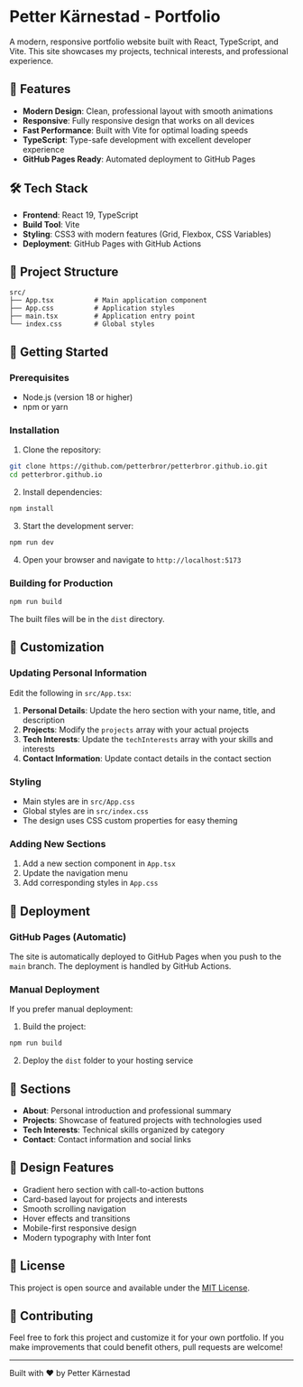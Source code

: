 # Petter Kärnestad - Portfolio

A modern, responsive portfolio website built with React, TypeScript, and Vite. This site showcases my projects, technical interests, and professional experience.

## 🚀 Features

- **Modern Design**: Clean, professional layout with smooth animations
- **Responsive**: Fully responsive design that works on all devices
- **Fast Performance**: Built with Vite for optimal loading speeds
- **TypeScript**: Type-safe development with excellent developer experience
- **GitHub Pages Ready**: Automated deployment to GitHub Pages

## 🛠️ Tech Stack

- **Frontend**: React 19, TypeScript
- **Build Tool**: Vite
- **Styling**: CSS3 with modern features (Grid, Flexbox, CSS Variables)
- **Deployment**: GitHub Pages with GitHub Actions

## 📁 Project Structure

```
src/
├── App.tsx          # Main application component
├── App.css          # Application styles
├── main.tsx         # Application entry point
└── index.css        # Global styles
```

## 🚀 Getting Started

### Prerequisites

- Node.js (version 18 or higher)
- npm or yarn

### Installation

1. Clone the repository:
```bash
git clone https://github.com/petterbror/petterbror.github.io.git
cd petterbror.github.io
```

2. Install dependencies:
```bash
npm install
```

3. Start the development server:
```bash
npm run dev
```

4. Open your browser and navigate to `http://localhost:5173`

### Building for Production

```bash
npm run build
```

The built files will be in the `dist` directory.

## 📝 Customization

### Updating Personal Information

Edit the following in `src/App.tsx`:

1. **Personal Details**: Update the hero section with your name, title, and description
2. **Projects**: Modify the `projects` array with your actual projects
3. **Tech Interests**: Update the `techInterests` array with your skills and interests
4. **Contact Information**: Update contact details in the contact section

### Styling

- Main styles are in `src/App.css`
- Global styles are in `src/index.css`
- The design uses CSS custom properties for easy theming

### Adding New Sections

1. Add a new section component in `App.tsx`
2. Update the navigation menu
3. Add corresponding styles in `App.css`

## 🚀 Deployment

### GitHub Pages (Automatic)

The site is automatically deployed to GitHub Pages when you push to the `main` branch. The deployment is handled by GitHub Actions.

### Manual Deployment

If you prefer manual deployment:

1. Build the project:
```bash
npm run build
```

2. Deploy the `dist` folder to your hosting service

## 📱 Sections

- **About**: Personal introduction and professional summary
- **Projects**: Showcase of featured projects with technologies used
- **Tech Interests**: Technical skills organized by category
- **Contact**: Contact information and social links

## 🎨 Design Features

- Gradient hero section with call-to-action buttons
- Card-based layout for projects and interests
- Smooth scrolling navigation
- Hover effects and transitions
- Mobile-first responsive design
- Modern typography with Inter font

## 📄 License

This project is open source and available under the [MIT License](LICENSE).

## 🤝 Contributing

Feel free to fork this project and customize it for your own portfolio. If you make improvements that could benefit others, pull requests are welcome!

---

Built with ❤️ by Petter Kärnestad